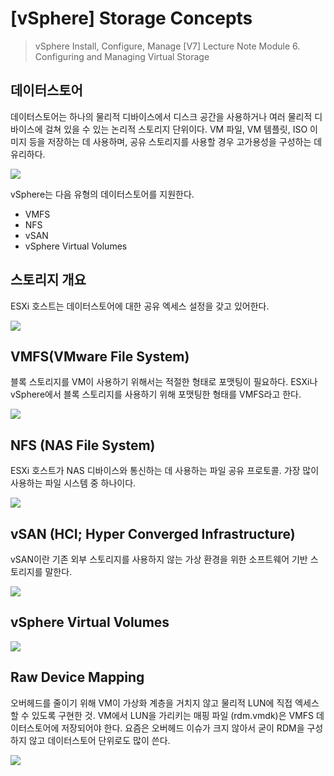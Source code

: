 # [vSphere] Storage Concepts

> vSphere Install, Configure, Manage [V7] Lecture Note
> Module 6. Configuring and Managing Virtual Storage

## 데이터스토어

데이터스토어는 하나의 물리적 디바이스에서 디스크 공간을 사용하거나 여러 물리적 디바이스에 걸쳐 있을 수 있는 논리적 스토리지 단위이다. VM 파일, VM 템플릿, ISO 이미지 등을 저장하는 데 사용하며, 공유 스토리지를 사용할 경우 고가용성을 구성하는 데 유리하다.

![](images/2021-09-14-15-13-50.png)

vSphere는 다음 유형의 데이터스토어를 지원한다.
- VMFS
- NFS
- vSAN
- vSphere Virtual Volumes

## 스토리지 개요

ESXi 호스트는 데이터스토어에 대한 공유 엑세스 설정을 갖고 있어한다.

![](images/2021-09-14-15-15-06.png)

## VMFS(VMware File System)

블록 스토리지를 VM이 사용하기 위해서는 적절한 형태로 포맷팅이 필요하다. ESXi나 vSphere에서 블록 스토리지를 사용하기 위해 포맷팅한 형태를 VMFS라고 한다.

![](images/2021-09-14-15-17-37.png)

## NFS (NAS File System)

ESXi 호스트가 NAS 디바이스와 통신하는 데 사용하는 파일 공유 프로토콜. 가장 많이 사용하는 파일 시스템 중 하나이다.

![](images/2021-09-14-15-20-48.png)

## vSAN (HCI; Hyper Converged Infrastructure)

vSAN이란 기존 외부 스토리지를 사용하지 않는 가상 환경을 위한 소프트웨어 기반 스토리지를 말한다.

![](images/2021-09-14-15-22-35.png)

## vSphere Virtual Volumes

![](images/2021-09-14-15-24-29.png)

## Raw Device Mapping

오버헤드를 줄이기 위해 VM이 가상화 계층을 거치지 않고 물리적 LUN에 직접 엑세스할 수 있도록 구현한 것. VM에서 LUN을 가리키는 매핑 파일 (rdm.vmdk)은 VMFS 데이터스토어에 저장되어야 한다. 요즘은 오버헤드 이슈가 크지 않아서 굳이 RDM을 구성하지 않고 데이터스토어 단위로도 많이 쓴다.

![](images/2021-09-14-15-26-01.png)
